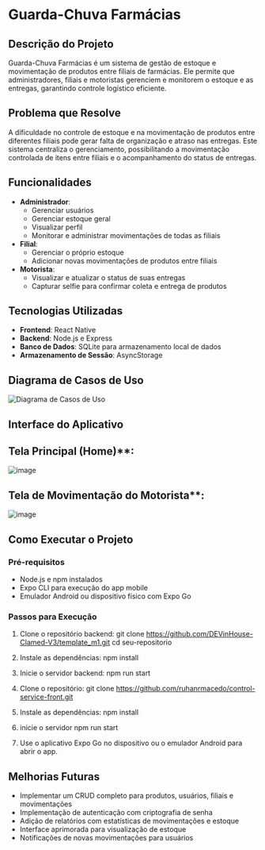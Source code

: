 # Guarda-Chuva Farmácias

## Descrição do Projeto
Guarda-Chuva Farmácias é um sistema de gestão de estoque e movimentação de produtos entre filiais de farmácias. Ele permite que administradores, filiais e motoristas gerenciem e monitorem o estoque e as entregas, garantindo controle logístico eficiente.

## Problema que Resolve
A dificuldade no controle de estoque e na movimentação de produtos entre diferentes filiais pode gerar falta de organização e atraso nas entregas. Este sistema centraliza o gerenciamento, possibilitando a movimentação controlada de itens entre filiais e o acompanhamento do status de entregas.

## Funcionalidades
- **Administrador**:
  - Gerenciar usuários
  - Gerenciar estoque geral
  - Visualizar perfil
  - Monitorar e administrar movimentações de todas as filiais
- **Filial**:
  - Gerenciar o próprio estoque
  - Adicionar novas movimentações de produtos entre filiais
- **Motorista**:
  - Visualizar e atualizar o status de suas entregas
  - Capturar selfie para confirmar coleta e entrega de produtos

## Tecnologias Utilizadas
- **Frontend**: React Native
- **Backend**: Node.js e Express
- **Banco de Dados**: SQLite para armazenamento local de dados
- **Armazenamento de Sessão**: AsyncStorage

## Diagrama de Casos de Uso
![Diagrama de Casos de Uso](https://github.com/user-attachments/assets/fed941c2-760c-440a-ba3b-af3619a63593)

## Interface do Aplicativo
## Tela Principal (Home)**:
  ![image](https://github.com/user-attachments/assets/97d5b688-327b-40b7-8b76-602da00cc18e)

## Tela de Movimentação do Motorista**:
  ![image](https://github.com/user-attachments/assets/0f7a2d7f-ea4d-432a-a6b1-bde3c17fa91f)

## Como Executar o Projeto

### Pré-requisitos
- Node.js e npm instalados
- Expo CLI para execução do app mobile
- Emulador Android ou dispositivo físico com Expo Go

### Passos para Execução

1. Clone o repositório backend:
   git clone https://github.com/DEVinHouse-Clamed-V3/template_m1.git
   cd seu-repositorio

2. Instale as dependências:
   npm install

3. Inicie o servidor backend:
   npm run start

4. Clone o repositório:
   git clone https://github.com/ruhanrmacedo/control-service-front.git

5. Instale as dependências:
   npm install

6. inicie o servidor
   npm run start

7. Use o aplicativo Expo Go no dispositivo ou o emulador Android para abrir o app.
   

## Melhorias Futuras
  - Implementar um CRUD completo para produtos, usuários, filiais e movimentações
  - Implementação de autenticação com criptografia de senha
  - Adição de relatórios com estatísticas de movimentações e estoque
  - Interface aprimorada para visualização de estoque
  - Notificações de novas movimentações para usuários
   
